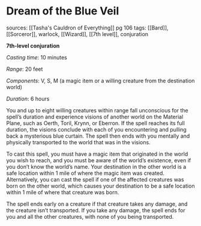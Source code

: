 # Dream of the Blue Veil
sources: [[Tasha's Cauldron of Everything]] pg 106
tags: [[Bard]], [[Sorceror]], warlock, [[Wizard]], [[7th level]], conjuration

**7th-level conjuration**

*Casting time*: 10 minutes

*Range*: 20 feet

*Components*: V, S, M (a magic item or a willing creature from the destination world)

*Duration*: 6 hours

You and up to eight willing creatures within range fall unconscious for the spell’s duration and experience visions of another world on the Material Plane, such as Oerth, Toril, Krynn, or Eberron. If the spell reaches its full duration, the visions conclude with each of you encountering and pulling back a mysterious blue curtain. The spell then ends with you mentally and physically transported to the world that was in the visions.

To cast this spell, you must have a magic item that originated in the world you wish to reach, and you must be aware of the world’s existence, even if you don’t know the world’s name. Your destination in the other world is a safe location within 1 mile of where the magic item was created. Alternatively, you can cast the spell if one of the affected creatures was born on the other world, which causes your destination to be a safe location within 1 mile of where that creature was born.

The spell ends early on a creature if that creature takes any damage, and the creature isn’t transported. If you take any damage, the spell ends for you and all the other creatures, with none of you being transported.
